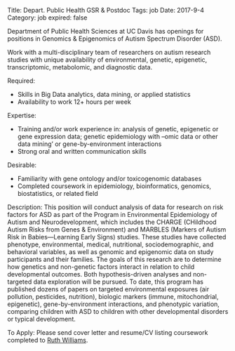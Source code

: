 Title: Depart. Public Health GSR & Postdoc
Tags: job
Date: 2017-9-4
Category: job
expired: false

Department of Public Health Sciences at UC Davis has openings for positions in Genomics & Epigenomics of Autism Spectrum Disorder (ASD).

Work with a multi-disciplinary team of researchers on autism research studies with unique availability of environmental, genetic, epigenetic, transcriptomic, metabolomic, and diagnostic data. 

Required:
*	Skills in Big Data analytics, data mining, or applied statistics
*	Availability to work 12+ hours per week   

Expertise:
*	Training and/or work experience in: analysis of genetic, epigenetic or gene expression data; genetic epidemiology with –omic data or other data mining’ or gene-by-environment interactions
*	Strong oral and written communication skills

Desirable:
*	Familiarity with gene ontology and/or toxicogenomic databases
*	Completed coursework in epidemiology, bioinformatics, genomics, biostatistics, or related field

Description:
This position will conduct analysis of data for research on risk factors for ASD as part of the Program in Environmental Epidemiology of Autism and Neurodevelopment, which includes the CHARGE (CHildhood Autism Risks from Genes & Environment) and MARBLES (Markers of Autism Risk in Babies—Learning Early Signs) studies. These studies have collected phenotype, environmental, medical, nutritional, sociodemographic, and behavioral variables, as well as genomic and epigenomic data on study participants and their families. The goals of this research are to determine how genetics and non-genetic factors interact in relation to child developmental outcomes. Both hypothesis-driven analyses and non-targeted data exploration will be pursued. To date, this program has published dozens of papers on targeted environmental exposures (air pollution, pesticides, nutrition), biologic markers (immune, mitochondrial, epigenetic), gene-by-environment interactions, and phenotypic variation, comparing children with ASD to children with other developmental disorders or typical development. 

To Apply:
Please send cover letter and resume/CV listing coursework completed to [Ruth Williams](mailto:ruwilliams@ucdavis.edu).